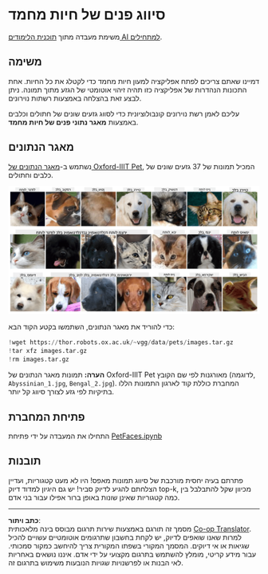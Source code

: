 <!--
CO_OP_TRANSLATOR_METADATA:
{
  "original_hash": "b70fcf7fcee862990f848c679090943f",
  "translation_date": "2025-10-03T14:56:02+00:00",
  "source_file": "lessons/4-ComputerVision/07-ConvNets/lab/README.md",
  "language_code": "he"
}
-->
# סיווג פנים של חיות מחמד

משימת מעבדה מתוך [תוכנית הלימודים AI למתחילים](https://github.com/microsoft/ai-for-beginners).

## משימה

דמיינו שאתם צריכים לפתח אפליקציה למעון חיות מחמד כדי לקטלג את כל החיות. אחת התכונות הנהדרות של אפליקציה כזו תהיה זיהוי אוטומטי של הגזע מתוך תמונה. ניתן לבצע זאת בהצלחה באמצעות רשתות נוירונים.

עליכם לאמן רשת נוירונים קונבולוציונית כדי לסווג גזעים שונים של חתולים וכלבים באמצעות **מאגר נתוני פנים של חיות מחמד**.

## מאגר הנתונים

נשתמש ב-[מאגר הנתונים של Oxford-IIIT Pet](https://www.robots.ox.ac.uk/~vgg/data/pets/), המכיל תמונות של 37 גזעים שונים של כלבים וחתולים.

![מאגר הנתונים שבו נעסוק](../../../../../../translated_images/data.50b2a9d5484bdbf0f52f5765b381cec9efe2bd296a98f007f90bedb6ac67f2a8.he.png)

כדי להוריד את מאגר הנתונים, השתמשו בקטע הקוד הבא:

```python
!wget https://thor.robots.ox.ac.uk/~vgg/data/pets/images.tar.gz
!tar xfz images.tar.gz
!rm images.tar.gz
```

**הערה:** תמונות מאגר הנתונים של Oxford-IIIT Pet מאורגנות לפי שם הקובץ (לדוגמה, `Abyssinian_1.jpg`, `Bengal_2.jpg`). המחברת כוללת קוד לארגון התמונות הללו בתיקיות לפי גזע לצורך סיווג קל יותר.

## פתיחת המחברת

התחילו את המעבדה על ידי פתיחת [PetFaces.ipynb](PetFaces.ipynb)

## תובנות

פתרתם בעיה יחסית מורכבת של סיווג תמונות מאפס! היו לא מעט קטגוריות, ועדיין הצלחתם להגיע לדיוק סביר! יש גם היגיון למדוד דיוק top-k, מכיוון שקל להתבלבל בין כמה קטגוריות שאינן שונות באופן ברור אפילו עבור בני אדם.

---

**כתב ויתור**:  
מסמך זה תורגם באמצעות שירות תרגום מבוסס בינה מלאכותית [Co-op Translator](https://github.com/Azure/co-op-translator). למרות שאנו שואפים לדיוק, יש לקחת בחשבון שתרגומים אוטומטיים עשויים להכיל שגיאות או אי דיוקים. המסמך המקורי בשפתו המקורית צריך להיחשב כמקור סמכותי. עבור מידע קריטי, מומלץ להשתמש בתרגום מקצועי על ידי אדם. איננו נושאים באחריות לאי הבנות או לפרשנויות שגויות הנובעות משימוש בתרגום זה.